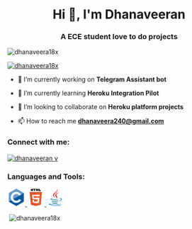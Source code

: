 <h1 align="center">Hi 👋, I'm Dhanaveeran</h1>
<h3 align="center">A ECE student love to do projects</h3>

<p align="left"> <img src="https://komarev.com/ghpvc/?username=dhanaveera18x&label=Profile%20views&color=0e75b6&style=flat" alt="dhanaveera18x" /> </p>

<p align="left"> <a href="https://github.com/ryo-ma/github-profile-trophy"><img src="https://github-profile-trophy.vercel.app/?username=dhanaveera18x" alt="dhanaveera18x" /></a> </p>

- 🔭 I’m currently working on **Telegram Assistant bot**

- 🌱 I’m currently learning **Heroku Integration Pilot**

- 👯 I’m looking to collaborate on **Heroku platform projects**

- 📫 How to reach me **dhanaveera240@gmail.com**

<h3 align="left">Connect with me:</h3>
<p align="left">
<a href="https://linkedin.com/in/dhanaveeran v" target="blank"><img align="center" src="https://raw.githubusercontent.com/rahuldkjain/github-profile-readme-generator/master/src/images/icons/Social/linked-in-alt.svg" alt="dhanaveeran v" height="30" width="40" /></a>
</p>

<h3 align="left">Languages and Tools:</h3>
<p align="left"> <a href="https://www.cprogramming.com/" target="_blank" rel="noreferrer"> <img src="https://raw.githubusercontent.com/devicons/devicon/master/icons/c/c-original.svg" alt="c" width="40" height="40"/> </a> <a href="https://www.w3.org/html/" target="_blank" rel="noreferrer"> <img src="https://raw.githubusercontent.com/devicons/devicon/master/icons/html5/html5-original-wordmark.svg" alt="html5" width="40" height="40"/> </a> <a href="https://www.java.com" target="_blank" rel="noreferrer"> <img src="https://raw.githubusercontent.com/devicons/devicon/master/icons/java/java-original.svg" alt="java" width="40" height="40"/> </a> </p>

<p>&nbsp;<img align="center" src="https://github-readme-stats.vercel.app/api?username=dhanaveera18x&show_icons=true&locale=en" alt="dhanaveera18x" /></p>
